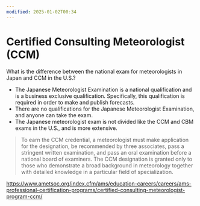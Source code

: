 ```yaml
---
modified: 2025-01-02T00:34
---
```

# Certified Consulting Meteorologist (CCM)

What is the difference between the national exam for meteorologists in Japan and CCM in the U.S.?

- The Japanese Meteorologist Examination is a national qualification and is a business exclusive qualification. Specifically, this qualification is required in order to make and publish forecasts.  
- There are no qualifications for the Japanese Meteorologist Examination, and anyone can take the exam.  
- The Japanese meteorologist exam is not divided like the CCM and CBM exams in the U.S., and is more extensive.  

> To earn the CCM credential, a meteorologist must make application for the designation, be recommended by three associates, pass a stringent written examination, and pass an oral examination before a national board of examiners. The CCM designation is granted only to those who demonstrate a broad background in meteorology together with detailed knowledge in a particular field of specialization.

https://www.ametsoc.org/index.cfm/ams/education-careers/careers/ams-professional-certification-programs/certified-consulting-meteorologist-program-ccm/